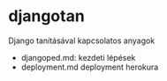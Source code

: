 # djangotan
Django tanításával kapcsolatos anyagok

- djangoped.md: kezdeti lépések
- deployment.md deployment herokura

